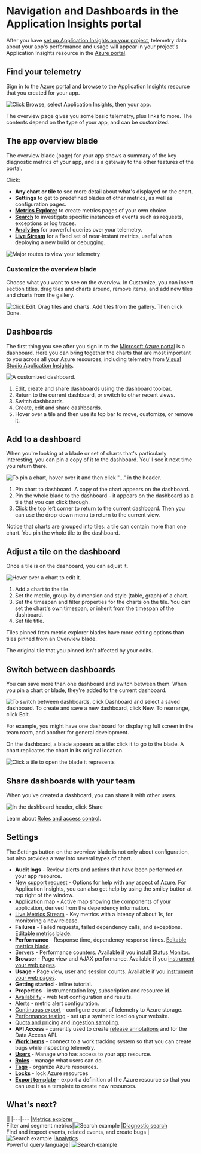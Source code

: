 <properties
	pageTitle="Using the Application Insights portal"
	description="Metrics, search, dashboards and settings in the Application Insights portal."
	services="application-insights"
    documentationCenter=""
	authors="alancameronwills"
	manager="douge"/>

<tags
	ms.service="application-insights"
	ms.workload="tbd"
	ms.tgt_pltfrm="ibiza"
	ms.devlang="multiple"
	ms.topic="article" 
	ms.date="07/30/2016"
	ms.author="awills"/>

# Navigation and Dashboards in the Application Insights portal

After you have [set up Application Insights on your project](app-insights-overview.md), telemetry data about your app's performance and usage will appear in your project's Application Insights resource in the [Azure portal](https://portal.azure.com).

## Find your telemetry

Sign in to the [Azure portal](https://portal.azure.com) and browse to the Application Insights resource that you created for your app.

![Click Browse, select Application Insights, then your app.](./media/app-insights-dashboards/00-start.png)

The overview page gives you some basic telemetry, plus links to more.
The contents depend on the type of your app, and can be customized.


## The app overview blade

The overview blade (page) for your app shows a summary of the key diagnostic metrics of your app, and is a gateway to the other features of the portal.

Click:

* **Any chart or tile** to see more detail about what's displayed on the chart.
* **Settings** to get to predefined blades of other metrics, as well as configuration pages.
* [**Metrics Explorer**](app-insights-metrics-explorer.md) to create metrics pages of your own choice.
* [**Search**](app-insights-diagnostic-search.md) to investigate specific instances of events such as requests, exceptions or log traces.
* [**Analytics**](app-insights-analytics.md) for powerful queries over your telemetry.
* [**Live Stream**](app-insights-metrics-explorer.md#live-stream) for a fixed set of near-instant metrics, useful when deploying a new build or debugging.


![Major routes to view your telemetry](./media/app-insights-dashboards/010-oview.png)


### Customize the overview blade 

Choose what you want to see on the overview. In Customize, you can insert section titles, drag tiles and charts around, remove items, and add new tiles and charts from the gallery.

![Click Edit. Drag tiles and charts. Add tiles from the gallery. Then click Done.](./media/app-insights-dashboards/020-customize.png)

## Dashboards

The first thing you see after you sign in to the [Microsoft Azure portal](https://portal.azure.com) is a dashboard. Here you can bring together the charts that are most important to you across all your Azure resources, including telemetry from [Visual Studio Application Insights](app-insights-overview.md).
 

![A customized dashboard.](./media/app-insights-dashboards/31.png)


1. Edit, create and share dashboards using the dashboard toolbar.
2. Return to the current dashboard, or switch to other recent views.
3. Switch dashboards.
4. Create, edit and share dashboards.
5. Hover over a tile and then use its top bar to move, customize, or remove it.

## Add to a dashboard

When you're looking at a blade or set of charts that's particularly interesting, you can pin a copy of it to the dashboard. You'll see it next time you return there.

![To pin a chart, hover over it and then click "..." in the header.](./media/app-insights-dashboards/33.png)

1. Pin chart to dashboard. A copy of the chart appears on the dashboard.
2. Pin the whole blade to the dashboard - it appears on the dashboard as a tile that you can click through.
3. Click the top left corner to return to the current dashboard. Then you can use the drop-down menu to return to the current view.

Notice that charts are grouped into tiles: a tile can contain more than one chart. You pin the whole tile to the dashboard.

## Adjust a tile on the dashboard

Once a tile is on the dashboard, you can adjust it.

![Hover over a chart to edit it.](./media/app-insights-dashboards/36.png)

1. Add a chart to the tile. 
2. Set the metric, group-by dimension and style (table, graph) of a chart.
3. Set the timespan and filter properties for the charts on the tile. You can set the chart's own timespan, or inherit from the timespan of the dashboard.
4. Set tile title.

Tiles pinned from metric explorer blades have more editing options than tiles pinned from an  Overview blade.

The original tile that you pinned isn't affected by your edits.


## Switch between dashboards

You can save more than one dashboard and switch between them. When you pin a chart or blade, they're added to the current dashboard.

![To switch between dashboards, click Dashboard and select a saved dashboard. To create and save a new dashboard, click New. To rearrange, click Edit.](./media/app-insights-dashboards/32.png)

For example, you might have one dashboard for displaying full screen in the team room, and another for general development.


On the dashboard, a blade appears as a tile: click it to go to the blade. A chart replicates the chart in its original location.

![Click a tile to open the blade it represents](./media/app-insights-dashboards/35.png)


## Share dashboards with your team

When you've created a dashboard, you can share it with other users. 


![In the dashboard header, click Share](./media/app-insights-dashboards/41.png)

Learn about [Roles and access control](app-insights-resources-roles-access-control.md).

## Settings

The Settings button on the overview blade is not only about configuration, but also provides a way into several types of chart.

* **Audit logs** - Review alerts and actions that have been performed on your app resource.
* [New support request](app-insights-get-dev-support.md) - Options for help with any aspect of Azure. For Application Insights, you can also get help by using the smiley button at top right of the window.
* [Application map](app-insights-dependencies.md#application-map) - Active map showing the components of your application, derived from the dependency information.
* [Live Metrics Stream](app-insights-metrics-explorer.md#live-metrics-stream) - Key metrics with a latency of about 1s, for monitoring a new release.
* **Failures** - Failed requests, failed dependency calls, and exceptions. [Editable metrics blade](app-insights-metrics-explorer.md).
* **Performance** - Response time, dependency response times. [Editable metrics blade](app-insights-metrics-explorer.md).
* [Servers](app-insights-web-monitor-performance.md) - Performance counters. Available if you [install Status Monitor](app-insights-monitor-performance-live-website-now.md).
* **Browser** - Page view and AJAX performance. Available if you [instrument your web pages](app-insights-javascript.md).
* **Usage** - Page view, user and session counts. Available if you [instrument your web pages](app-insights-javascript.md).
* **Getting started** - inline tutorial.
* **Properties** - instrumentation key, subscription and resource id.
* [Availability](app-insights-monitor-web-app-availability.md) - web test configuration and results.
* [Alerts](app-insights-alerts.md) - metric alert configuration.
* [Continuous export](app-insights-export-telemetry.md) - configure export of telemetry to Azure storage.
* [Performance testing](app-insights-monitor-web-app-availability.md#performance-tests) - set up a synthetic load on your website.
* [Quota and pricing](app-insights-pricing.md) and [ingestion sampling](app-insights-sampling.md).
* **API Access** - currently used to create [release annotations](app-insights-annotations.md) and for the Data Access API.
* [**Work Items**](app-insights-diagnostic-search.md#create-work-item) - connect to a work tracking system so that you can create bugs while inspecting telemetry.
* [**Users**](app-insights-resources-roles-access-control.md) - Manage who has access to your app resource.
* [**Roles**](app-insights-resources-roles-access-control.md) - manage what users can do.
* [**Tags**](..\resource-group-using-tags.md) - organize Azure resources.
* [**Locks**](..\resource-group-lock-resources.md) - lock Azure resources
* [**Export template**](app-insights-powershell.md) - export a definition of the Azure resource so that you can use it as a template to create new resources.

## What's next?

||
|---|---
|[Metrics explorer](app-insights-metrics-explorer.md)<br/>Filter and segment metrics|![Search example](./media/app-insights-dashboards/64.png)
|[Diagnostic search](app-insights-diagnostic-search.md)<br/>Find and inspect events, related events, and create bugs |![Search example](./media/app-insights-dashboards/61.png)
|[Analytics](app-insights-analytics.md)<br/>Powerful query language| ![Search example](./media/app-insights-dashboards/63.png)





